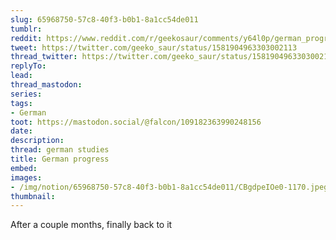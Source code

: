 ```yaml
---
slug: 65968750-57c8-40f3-b0b1-8a1cc54de011
tumblr:
reddit: https://www.reddit.com/r/geekosaur/comments/y64l0p/german_progress/
tweet: https://twitter.com/geeko_saur/status/1581904963303002113
thread_twitter: https://twitter.com/geeko_saur/status/1581904963303002113
replyTo:
lead:
thread_mastodon:
series:
tags:
- German
toot: https://mastodon.social/@falcon/109182363990248156
date:
description:
thread: german studies
title: German progress
embed:
images:
- /img/notion/65968750-57c8-40f3-b0b1-8a1cc54de011/CBgdpeIOe0-1170.jpeg
thumbnail:
---
```


After a couple months, finally back to it